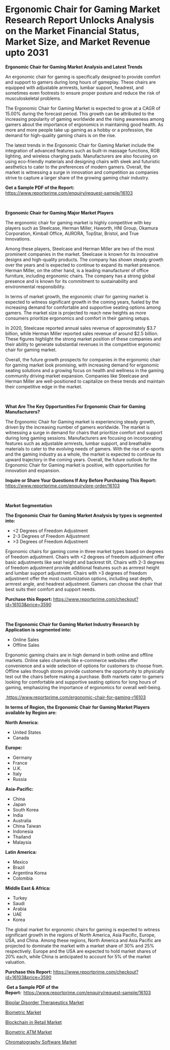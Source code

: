<p><h1>Ergonomic Chair for Gaming Market Research Report Unlocks Analysis on the Market Financial Status, Market Size, and Market Revenue upto 2031</h1></p><p><strong>Ergonomic Chair for Gaming Market Analysis and Latest Trends</strong></p>
<p><p>An ergonomic chair for gaming is specifically designed to provide comfort and support to gamers during long hours of gameplay. These chairs are equipped with adjustable armrests, lumbar support, headrest, and sometimes even footrests to ensure proper posture and reduce the risk of musculoskeletal problems.</p><p>The Ergonomic Chair for Gaming Market is expected to grow at a CAGR of 15.00% during the forecast period. This growth can be attributed to the increasing popularity of gaming worldwide and the rising awareness among gamers about the importance of ergonomics in maintaining good health. As more and more people take up gaming as a hobby or a profession, the demand for high-quality gaming chairs is on the rise.</p><p>The latest trends in the Ergonomic Chair for Gaming Market include the integration of advanced features such as built-in massage functions, RGB lighting, and wireless charging pads. Manufacturers are also focusing on using eco-friendly materials and designing chairs with sleek and futuristic aesthetics to cater to the preferences of modern gamers. Overall, the market is witnessing a surge in innovation and competition as companies strive to capture a larger share of the growing gaming chair industry.</p></p>
<p><strong>Get a Sample PDF of the Report:&nbsp;</strong> <a href="https://www.reportprime.com/enquiry/request-sample/16103">https://www.reportprime.com/enquiry/request-sample/16103</a></p>
<p>&nbsp;</p>
<p><strong>Ergonomic Chair for Gaming Major Market Players</strong></p>
<p><p>The ergonomic chair for gaming market is highly competitive with key players such as Steelcase, Herman Miller, Haworth, HNI Group, Okamura Corporation, Kimball Office, AURORA, TopStar, Bristol, and True Innovations. </p><p>Among these players, Steelcase and Herman Miller are two of the most prominent companies in the market. Steelcase is known for its innovative designs and high-quality products. The company has shown steady growth over the years and is expected to continue to expand its market presence. Herman Miller, on the other hand, is a leading manufacturer of office furniture, including ergonomic chairs. The company has a strong global presence and is known for its commitment to sustainability and environmental responsibility.</p><p>In terms of market growth, the ergonomic chair for gaming market is expected to witness significant growth in the coming years, fueled by the increasing demand for comfortable and supportive seating options among gamers. The market size is projected to reach new heights as more consumers prioritize ergonomics and comfort in their gaming setups.</p><p>In 2020, Steelcase reported annual sales revenue of approximately $3.7 billion, while Herman Miller reported sales revenue of around $2.5 billion. These figures highlight the strong market position of these companies and their ability to generate substantial revenues in the competitive ergonomic chair for gaming market.</p><p>Overall, the future growth prospects for companies in the ergonomic chair for gaming market look promising, with increasing demand for ergonomic seating solutions and a growing focus on health and wellness in the gaming community driving market expansion. Companies like Steelcase and Herman Miller are well-positioned to capitalize on these trends and maintain their competitive edge in the market.</p></p>
<p>&nbsp;</p>
<p><strong>What Are The Key Opportunities For Ergonomic Chair for Gaming Manufacturers?</strong></p>
<p><p>The Ergonomic Chair for Gaming market is experiencing steady growth, driven by the increasing number of gamers worldwide. The market is witnessing a surge in demand for chairs that prioritize comfort and support during long gaming sessions. Manufacturers are focusing on incorporating features such as adjustable armrests, lumbar support, and breathable materials to cater to the evolving needs of gamers. With the rise of e-sports and the gaming industry as a whole, the market is expected to continue its upward trajectory in the coming years. Overall, the future outlook for the Ergonomic Chair for Gaming market is positive, with opportunities for innovation and expansion.</p></p>
<p><strong>Inquire or Share Your Questions If Any Before Purchasing This Report:</strong> <a href="https://www.reportprime.com/enquiry/pre-order/16103">https://www.reportprime.com/enquiry/pre-order/16103</a></p>
<p>&nbsp;</p>
<p><strong>Market Segmentation</strong></p>
<p><strong>The Ergonomic Chair for Gaming Market Analysis by types is segmented into:</strong></p>
<p><ul><li><2 Degrees of Freedom Adjustment</li><li>2-3 Degrees of Freedom Adjustment</li><li>>3 Degrees of Freedom Adjustment</li></ul></p>
<p><p>Ergonomic chairs for gaming come in three market types based on degrees of freedom adjustment. Chairs with <2 degrees of freedom adjustment offer basic adjustments like seat height and backrest tilt. Chairs with 2-3 degrees of freedom adjustment provide additional features such as armrest height and lumbar support adjustment. Chairs with >3 degrees of freedom adjustment offer the most customization options, including seat depth, armrest angle, and headrest adjustment. Gamers can choose the chair that best suits their comfort and support needs.</p></p>
<p><strong>Purchase this Report:&nbsp;</strong><a href="https://www.reportprime.com/checkout?id=16103&price=3590">https://www.reportprime.com/checkout?id=16103&price=3590</a></p>
<p>&nbsp;</p>
<p><strong>The Ergonomic Chair for Gaming Market Industry Research by Application is segmented into:</strong></p>
<p><ul><li>Online Sales</li><li>Offline Sales</li></ul></p>
<p><p>Ergonomic gaming chairs are in high demand in both online and offline markets. Online sales channels like e-commerce websites offer convenience and a wide selection of options for customers to choose from. Offline sales through stores provide customers the opportunity to physically test out the chairs before making a purchase. Both markets cater to gamers looking for comfortable and supportive seating options for long hours of gaming, emphasizing the importance of ergonomics for overall well-being.</p></p>
<p><a href="https://www.reportprime.com/ergonomic-chair-for-gaming-r16103">&nbsp;https://www.reportprime.com/ergonomic-chair-for-gaming-r16103</a></p>
<p><strong>In terms of Region, the Ergonomic Chair for Gaming Market Players available by Region are:</strong></p>
<p>
    <p> <strong> North America: </strong>
        <ul>
            <li>United States</li>
            <li>Canada</li>
        </ul>
        </p> 
    <p> <strong> Europe: </strong>
        <ul>
            <li>Germany</li>
            <li>France</li>
            <li>U.K.</li>
            <li>Italy</li>
            <li>Russia</li>
        </ul>
        </p> 
    <p> <strong> Asia-Pacific: </strong>
        <ul>
            <li>China</li>
            <li>Japan</li>
            <li>South Korea</li>
            <li>India</li>
            <li>Australia</li>
            <li>China Taiwan</li>
            <li>Indonesia</li>
            <li>Thailand</li>
            <li>Malaysia</li>
        </ul>
        </p> 
    <p> <strong> Latin America: </strong>
        <ul>
            <li>Mexico</li>
            <li>Brazil</li>
            <li>Argentina Korea</li>
            <li>Colombia</li>
        </ul>
        </p> 
    <p> <strong> Middle East & Africa: </strong>
        <ul>
            <li>Turkey</li>
            <li>Saudi</li>
            <li>Arabia</li>
            <li>UAE</li>
            <li>Korea</li>
        </ul>
    </p>
    </p>
<p><p>The global market for ergonomic chairs for gaming is expected to witness significant growth in the regions of North America, Asia Pacific, Europe, USA, and China. Among these regions, North America and Asia Pacific are projected to dominate the market with a market share of 30% and 25% respectively. Europe and the USA are expected to hold market shares of 20% each, while China is anticipated to account for 5% of the market valuation.</p></p>
<p><strong>Purchase this Report: </strong><a href="https://www.reportprime.com/checkout?id=16103&price=3590">https://www.reportprime.com/checkout?id=16103&price=3590</a></p>
<p>&nbsp;<strong>Get a Sample PDF of the Report:&nbsp;&nbsp;</strong><a href="https://www.reportprime.com/enquiry/request-sample/16103">https://www.reportprime.com/enquiry/request-sample/16103</a></p>
<p><strong></strong></p>
<p><p><a href="https://github.com/prosalinda88/Market-Research-Report-List-6/blob/main/bipolar-disorder-therapeutics-market.md">Bipolar Disorder Therapeutics Market</a></p><p><a href="https://github.com/mdinislamsheik/Market-Research-Report-List-1/blob/main/biometric-market.md">Biometric Market</a></p><p><a href="https://github.com/susanjprice2023/Market-Research-Report-List-2/blob/main/blockchain-in-retail-market.md">Blockchain in Retail Market</a></p><p><a href="https://github.com/NorbertYates/Market-Research-Report-List-6/blob/main/biometric-atm-market.md">Biometric ATM Market</a></p><p><a href="https://github.com/globismark/Market-Research-Report-List-5/blob/main/chromatography-software-market.md">Chromatography Software Market</a></p></p>